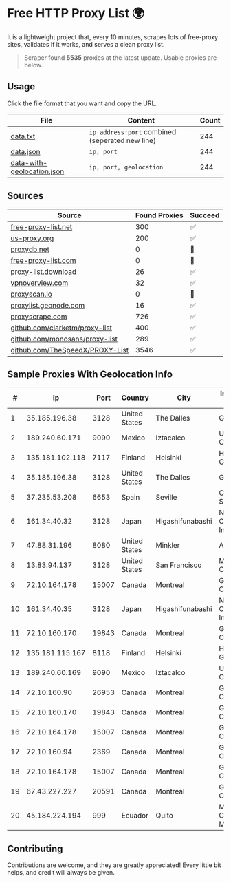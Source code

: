 
# Free HTTP Proxy List 🌍

It is a lightweight project that, every 10 minutes, scrapes lots of free-proxy sites, validates if it works, and serves a clean proxy list.


> Scraper found **5535** proxies at the latest update. Usable proxies are below.

## Usage

Click the file format that you want and copy the URL.


|File|Content|Count|
|----|-------|-----|
|[data.txt](https://raw.githubusercontent.com/themiralay/Proxy-List-World/master/data.txt)|`ip_address:port` combined (seperated new line)|244|
|[data.json](https://raw.githubusercontent.com/themiralay/Proxy-List-World/master/data.json)|`ip, port`|244|
|[data-with-geolocation.json](https://raw.githubusercontent.com/themiralay/Proxy-List-World/master/data-with-geolocation.json)|`ip, port, geolocation`|244|

## Sources

|Source|Found Proxies|Succeed|
|------|-------------|-------|
|[free-proxy-list.net](https://free-proxy-list.net)|300|✅|
|[us-proxy.org](https://www.us-proxy.org)|200|✅|
|[proxydb.net](http://proxydb.net)|0|🚫|
|[free-proxy-list.com](https://free-proxy-list.com/?page=&port=&type%5B%5D=http&type%5B%5D=https&up_time=0&search=Search)|0|🚫|
|[proxy-list.download](https://www.proxy-list.download/HTTP)|26|✅|
|[vpnoverview.com](https://vpnoverview.com/privacy/anonymous-browsing/free-proxy-servers)|32|✅|
|[proxyscan.io](https://www.proxyscan.io)|0|🚫|
|[proxylist.geonode.com](https://proxylist.geonode.com/api/proxy-list?limit=300&page=1&sort_by=lastChecked&sort_type=desc&protocols=http,https)|16|✅|
|[proxyscrape.com](https://api.proxyscrape.com/v2/?request=displayproxies&protocol=http&timeout=10000&country=all&ssl=all&anonymity=all)|726|✅|
|[github.com/clarketm/proxy-list](https://raw.githubusercontent.com/clarketm/proxy-list/master/proxy-list-raw.txt)|400|✅|
|[github.com/monosans/proxy-list](https://raw.githubusercontent.com/monosans/proxy-list/main/proxies/http.txt)|289|✅|
|[github.com/TheSpeedX/PROXY-List](https://raw.githubusercontent.com/TheSpeedX/PROXY-List/master/http.txt)|3546|✅|


## Sample Proxies With Geolocation Info

|#|Ip|Port|Country|City|Internet Service Provider|
|-|--|----|-------|----|-------------------------|
|1|35.185.196.38|3128|United States|The Dalles|Google LLC|
|2|189.240.60.171|9090|Mexico|Iztacalco|Uninet S.A. de C.V.|
|3|135.181.102.118|7117|Finland|Helsinki|Hetzner Online GmbH|
|4|35.185.196.38|3128|United States|The Dalles|Google LLC|
|5|37.235.53.208|6653|Spain|Seville|Comvive Servidores S.L.|
|6|161.34.40.32|3128|Japan|Higashifunabashi|NTT PC Communications, Inc.|
|7|47.88.31.196|8080|United States|Minkler|Alibaba.com LLC|
|8|13.83.94.137|3128|United States|San Francisco|Microsoft Corporation|
|9|72.10.164.178|15007|Canada|Montreal|GloboTech Communications|
|10|161.34.40.35|3128|Japan|Higashifunabashi|NTT PC Communications, Inc.|
|11|72.10.160.170|19843|Canada|Montreal|GloboTech Communications|
|12|135.181.115.167|8118|Finland|Helsinki|Hetzner Online GmbH|
|13|189.240.60.169|9090|Mexico|Iztacalco|Uninet S.A. de C.V.|
|14|72.10.160.90|26953|Canada|Montreal|GloboTech Communications|
|15|72.10.160.170|19843|Canada|Montreal|GloboTech Communications|
|16|72.10.164.178|15007|Canada|Montreal|GloboTech Communications|
|17|72.10.160.94|2369|Canada|Montreal|GloboTech Communications|
|18|72.10.164.178|15007|Canada|Montreal|GloboTech Communications|
|19|67.43.227.227|20591|Canada|Montreal|GloboTech Communications|
|20|45.184.224.194|999|Ecuador|Quito|Media Commerce Medcomm S.A|



## Contributing

Contributions are welcome, and they are greatly appreciated! Every
little bit helps, and credit will always be given.

